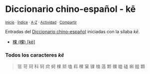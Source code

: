 # Diccionario chino-español - kē
<sup>[Inicio](../index.md) · [Índice](../indices/chino-espanol.md) · [A-Z](../indices/alfabetico.md) · [Actividad](../indices/actividad.md) · [Compartir](https://x.com/intent/tweet?text=Entradas%20del%20Diccionario%20chino-espa%C3%B1ol%20iniciadas%20en%20la%20s%C3%ADlaba%20%C2%ABk%C4%93%C2%BB.%0A%E2%86%92%20https%3A%2F%2Fjucardus.github.io%2Findices%2Fchino-espanol-ke1.html%0A%0A%23chn_espnl_jucardus%20%23indcs_jucardus%0A%40jucardus)</sup>

Entradas del [Diccionario chino-español](../indices/chino-espanol.md) iniciadas con la sílaba _kē_.

* [棵 (棵) [kē]](../contenido/k/e/1/ke1-26869.md)

### Todos los caracteres _kē_

> 匼 苛 珂 科 轲 疴 蚵 棵 颏 嗑 嵙 稞 窠 锞 榼 薖 颗 髁 瞌 磕 蝌 醘 顆

